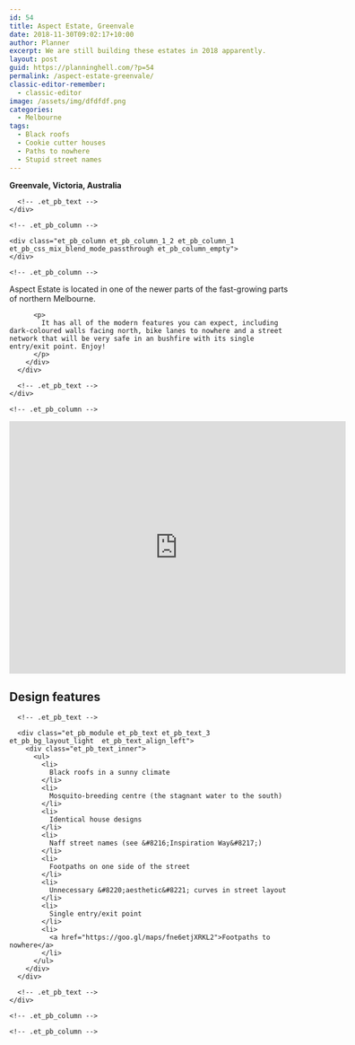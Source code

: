 ```yaml
---
id: 54
title: Aspect Estate, Greenvale
date: 2018-11-30T09:02:17+10:00
author: Planner
excerpt: We are still building these estates in 2018 apparently.
layout: post
guid: https://planninghell.com/?p=54
permalink: /aspect-estate-greenvale/
classic-editor-remember:
  - classic-editor
image: /assets/img/dfdfdf.png
categories:
  - Melbourne
tags:
  - Black roofs
  - Cookie cutter houses
  - Paths to nowhere
  - Stupid street names
---
```

<div class="et_pb_section et_pb_section_1 et_section_regular et_section_transparent">
  <div class="et_pb_row et_pb_row_1">
    <div class="et_pb_column et_pb_column_1_2 et_pb_column_0    et_pb_css_mix_blend_mode_passthrough">
      <div class="et_pb_module et_pb_text et_pb_text_0 et_pb_bg_layout_light  et_pb_text_align_left">
        <div class="et_pb_text_inner">
          <p>
            <strong>Greenvale, Victoria, Australia</strong>
          </p>
        </div>
      </div>
      
      <!-- .et_pb_text -->
    </div>
    
    <!-- .et_pb_column -->
    
    <div class="et_pb_column et_pb_column_1_2 et_pb_column_1    et_pb_css_mix_blend_mode_passthrough et_pb_column_empty">
    </div>
    
    <!-- .et_pb_column -->
  </div>
  
  <!-- .et_pb_row -->
  
  <div class="et_pb_row et_pb_row_2">
    <div class="et_pb_column et_pb_column_4_4 et_pb_column_2    et_pb_css_mix_blend_mode_passthrough et-last-child">
      <div class="et_pb_module et_pb_text et_pb_text_1 et_pb_bg_layout_light  et_pb_text_align_left">
        <div class="et_pb_text_inner">
          <p>
            Aspect Estate is located in one of the newer parts of the fast-growing parts of northern Melbourne.
          </p>
          
          <p>
            It has all of the modern features you can expect, including dark-coloured walls facing north, bike lanes to nowhere and a street network that will be very safe in an bushfire with its single entry/exit point. Enjoy!
          </p>
        </div>
      </div>
      
      <!-- .et_pb_text -->
    </div>
    
    <!-- .et_pb_column -->
  </div>
  
<iframe style="border: 0;" src="https://www.google.com/maps/embed?pb=!1m14!1m12!1m3!1d2702.005582346097!2d144.88732400461024!3d-37.61230549597802!2m3!1f0!2f0!3f0!3m2!1i1024!2i768!4f13.1!5e1!3m2!1sen!2sau!4v1544309018229" width="600" height="450" frameborder="0" allowfullscreen="allowfullscreen"></iframe>
  
  <!-- .et_pb_row -->
  
  <div class="et_pb_row et_pb_row_4">
    <div class="et_pb_column et_pb_column_4_4 et_pb_column_4    et_pb_css_mix_blend_mode_passthrough et-last-child">
      <div class="et_pb_module et_pb_text et_pb_text_2 et_pb_bg_layout_light  et_pb_text_align_left">
        <div class="et_pb_text_inner">
          <h2>
            Design features
          </h2>
        </div>
      </div>
      
      <!-- .et_pb_text -->
      
      <div class="et_pb_module et_pb_text et_pb_text_3 et_pb_bg_layout_light  et_pb_text_align_left">
        <div class="et_pb_text_inner">
          <ul>
            <li>
              Black roofs in a sunny climate
            </li>
            <li>
              Mosquito-breeding centre (the stagnant water to the south)
            </li>
            <li>
              Identical house designs
            </li>
            <li>
              Naff street names (see &#8216;Inspiration Way&#8217;)
            </li>
            <li>
              Footpaths on one side of the street
            </li>
            <li>
              Unnecessary &#8220;aesthetic&#8221; curves in street layout
            </li>
            <li>
              Single entry/exit point
            </li>
            <li>
              <a href="https://goo.gl/maps/fne6etjXRKL2">Footpaths to nowhere</a>
            </li>
          </ul>
        </div>
      </div>
      
      <!-- .et_pb_text -->
    </div>
    
    <!-- .et_pb_column -->
  </div>
  
  <!-- .et_pb_row -->
  
  <div class="et_pb_row et_pb_row_5">
    <div class="et_pb_column et_pb_column_4_4 et_pb_column_5    et_pb_css_mix_blend_mode_passthrough et-last-child et_pb_column_empty">
    </div>
    
    <!-- .et_pb_column -->
  </div>
  
  <!-- .et_pb_row -->
</div>

<!-- .et_pb_section -->
